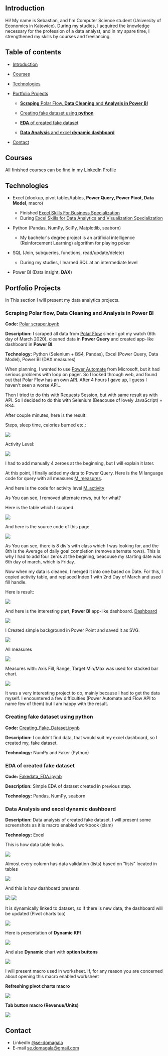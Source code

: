 ## Introduction

Hi! My name is Sebastian, and I'm Computer Science student (University of Economics in Katowice). 
During my studies, I acquired the knowledge necessary for the profession of a data analyst, and in my spare time, I strengthened my skills by courses and freelancing.

## Table of contents
- [Introduction](#introduction) 
- [Courses](#courses)
- [Technologies](#technologies)
- [Portfolio Projects](#portfolio-projects)

	- [**Scraping** Polar Flow, **Data Cleaning** and **Analysis in Power BI**](#scraping-polar-data-cleaning-analysis-in-power-bi)
	
	- [Creating fake dataset using **python**](#creating-fake-dataset-using-python)
		
	- [**EDA** of created fake dataset](#eda-of-created-fake-dataset)
		
	- [**Data Analysis** and excel **dynamic dashboard**](#data-analysis-and-excel-dynamic-dashboard)

- [Contact](#contact)
## Courses
All finished courses can be find in my [LinkedIn Profile](https://www.linkedin.com/in/se-domagala/details/certifications/)
## Technologies
- Excel (xlookup, pivot tables/tables, **Power Query, Power Pivot, Data Model**, macro)
	- Finished [Excel Skills For Business Specialization](https://www.coursera.org/specializations/excel)
	- During [Excel Skills for Data Analytics and Visualization Specialization](https://www.coursera.org/specializations/excel-data-analytics-visualization)
	
- Python (Pandas, NumPy, SciPy, Matplotlib, seaborn)
	- My bachelor's degree project is an artificial intelligence (Reinforcement Learning) algorithm for playing poker
	
- SQL (Join, subqueries, functions, read/update/delete)
	- During my studies, I learned SQL at an intermediate level

- Power BI (Data insight, **DAX**) 

## Portfolio Projects
In This section I will present my data analytics projects.

### Scraping Polar flow, Data Cleaning and Analysis in Power BI

**Code:** [Polar scraper.ipynb](https://github.com/maxiorex15625/Portfolio/blob/main/Polar%20Flow%20Project/Polar_scraper.ipynb)

**Description:** I scraped all data from [Polar Flow](https://flow.polar.com) since I got my watch (6th day of March 2020), cleaned data in **Power Query** and created app-like dashboard in **Power BI**.

**Technology:** Python (Selenium + BS4, Pandas), Excel (Power Query, Data Model), Power BI (DAX measures)

When planning, I wanted to use [Power Automate](https://powerautomate.microsoft.com/) from Microsoft, but it had serious problems with loop on pager. So I looked through web, and found out that Polar Flow has an own [API](https://www.polar.com/accesslink-api/#polar-accesslink-api). After 4 hours I gave up, I guess I haven't seen a worse API... 

Then I tried to do this with [Requests](https://requests.readthedocs.io/en/latest/) Session, but with same result as with API. So I decided to do this with Selenium (Beacouse of lovely JavaScript) + BS4.

After couple minutes, here is the result:

Steps, sleep time, calories burned etc.: 

![](polar_flow_project/screenshots/table_measures.png)

Activity Level:

![](Polar_Flow_Project/screenshots/actibity.png)

I had to add manually 4 zeroes at the beginning, but I will explain it later. 

At this point, I finally added my data to Power Query. Here is the M language code for query with all measures [M_measures](https://github.com/maxiorex15625/Portfolio/blob/main/Polar%20Flow%20Project/M_measures).

And here is the code for activity level [M_activity](https://github.com/maxiorex15625/Portfolio/blob/main/Polar%20Flow%20Project/M_activity)

As You can see, I removed alternate rows, but for what? 

Here is the table which I scraped.

![](Polar_Flow_Project/screenshots/flow_table.png)

And here is the source code of this page.

![](Polar_flow_Project/screenshots/source_code.png)

As You can see, there is 8 div's with class which I was looking for, and the 8th is the Average of daily goal completion (remove alternate rows). This is why I had to add four zeros at the begining, beacouse my starting date was 6th day of march, which is Friday. 

Now when my data is cleaned, I merged it into one based on Date. For this, I copied activity table, and replaced Index 1 with 2nd Day of March and used fill handle. 

Here is result:

![](Polar_flow_Project/screenshots/merged_data.png)

And here is the interesting part, **Power BI** app-like dashboard. [Dashboard](https://app.powerbi.com/groups/me/reports/9a068507-a229-4693-a2c3-d83c7cc6a79a?ctid=8fbcdc7a-dff7-4113-b007-45612ef5b74d&pbi_source=linkShare)

![](Polar_flow_Project/screenshots/power_bi_dashboard.png)

I Created simple background in Power Point and saved it as SVG.

![](Polar_flow_Project/screenshots/background.svg)

All measures 

![](Polar_flow_Project/screenshots/measures.png)

Measures with: Axis Fill, Range, Target Min/Max was used for stacked bar chart. 

![](Polar_flow_Project/screenshots/stacked_bar.png)

It was a very interesting project to do, mainly because I had to get the data myself. I encountered a few difficulties (Power Automate and Flow API to name few of them) but I am happy with the result.

### Creating fake dataset using python

**Code:** [Creating_Fake_Dataset.ipynb](https://github.com/maxiorex15625/Portfolio/blob/main/Creating_Fake_Dataset.ipynb)

**Description:** I couldn't find data, that would suit my excel dashboard, so I created my, fake dataset.

**Technology:** NumPy and Faker (Python)

### EDA of created fake dataset

**Code:** [Fakedata_EDA.ipynb](https://github.com/maxiorex15625/Portfolio/blob/main/Fakedata_EDA.ipynb)

**Description:** Simple EDA of dataset created in previous step.

**Technology:** Pandas, NumPy, seaborn
	
### Data Analysis and excel dynamic dashboard

**Description:** Data analysis of created fake dataset. I will present some screenshots as it is macro enabled workbook (xlsm)

**Technology:** Excel

This is how data table looks.

![](screenshots/Data_tbl.png)

 Almost every column has data validation (lists) based on "lists" located in tables

![](screenshots/xlookup_dvlists.png)

And this is how dashboard presents. 

![](screenshots/dashboard_photo.png)
![](screenshots/dashboard.png)

It is dynamically linked to dataset, so if there is new data, the dashboard will be updated (Pivot charts too)

![](screenshots/dynamic_changes.gif)

Here is presentation of **Dynamic KPI** 

![](screenshots/Dynamic_KPI.gif)

And also **Dynamic** chart with **option buttons**

![](screenshots/Dynamic_chart_option_buttons.gif)

I will present macro used in worksheet. If, for any reason you are concerned about opening this macro enabled worksheet

**Refreshing pivot charts macro** 

![](screenshots/Refresh_Macro.png)

**Tab button macro (Revenue/Units)**

![](screenshots/tab_button_macro.png)


## Contact
- LinkedIn [@se-domagala](https://www.linkedin.com/in/se-domagala/)
- E-mail [se.domagala@gmail.com](se.domagala@gmail.com)
